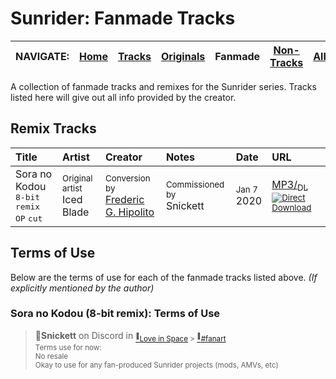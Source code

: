 # Sunrider: Fanmade Tracks

<!-- Navbar -->
|NAVIGATE:|[Home](../..)|[Tracks](TRACKS.md)|[Originals](ORIGINALS.md)|Fanmade|[Non-Tracks](NON_TRACKS.md)|[Albums](ALBUMS.md)|[Artists](ARTISTS.md)|[Order](ORDER.md)|
|-|-|-|-|-|-|-|-|-|


A collection of fanmade tracks and remixes for the Sunrider series. Tracks listed here will give out all info provided by the creator.


## Remix Tracks

|Title|Artist|Creator|Notes|Date|URL|
|:----|:-----|:------|:----|:---|:--|
|Sora no Kodou<br><kbd>8-bit</kbd> <kbd>remix</kbd> <kbd>OP</kbd> <kbd>cut</kbd>|<sub>Original artist</sub><br>Iced Blade|<sub>Conversion by</sub><br>[Frederic G. Hipolito](http://hipolitofrederic.com/)|<sub>Commissioned by</sub><br>Snickett|<sub>Jan 7</sub><br>2020|[MP3/<sub>DL![][DL]</sub>](https://drive.google.com/file/d/1hRYYbWskLkNae0kc_kuYNJQcLSPaHII0/view?usp=drivesdk)

<!--`op.webm`<br><kbd>LD</kbd> <kbd>OP</kbd> <kbd>cut</kbd> <kbd>video</kbd>-->


## Terms of Use

Below are the terms of use for each of the fanmade tracks listed above. *(If explicitly mentioned by the author)*

### Sora no Kodou (8-bit remix): Terms of Use
> **👤Snickett** on Discord in <sub>[<sup>📩</sup>Love in Space](https://discordapp.com/invite/lis) > [<sup>🔗</sup>#fanart](https://discordapp.com/channels/441207000362385418/551439645741678616/665975775312347136)<br>
> Terms use for now:<br>
> No resale<br>
> Okay to use for any fan-produced Sunrider projects (mods, AMVs, etc)



<!-- TESTING: Reference-style Icons -->
<!--
[DL]: https://i.imgur.com/bSvQ9R1.png "Direct Download"
[Jamendo]: https://i.imgur.com/LzhTdRm.png "Jamendo"
[Bandcamp]: https://i.imgur.com/dRKzQoz.png "Bandcamp"
[Incompetech]: https://i.imgur.com/F75wTMZ.png "Incompetech"
[AmachaMusic]: https://i.imgur.com/88gvPrz.png "Amacha Music Studio"
[SoundCloud]: https://i.imgur.com/W48o4BF.png "SoundCloud"
[SAMFreeMusic]: https://i.imgur.com/CwtkeB8.png "SAM Free Music"
[InternetArchive]: https://i.imgur.com/2NFzLvX.png "(archived)"
[Storenvy]: https://i.imgur.com/bw0IE7T.png "Storenvy"
[Steam]: https://i.imgur.com/8Xn8pS8.png "Steam Store"
[Amazon]: https://i.imgur.com/sbYOIeI.png "Amazon"
[Spotify]: https://i.imgur.com/9ak259n.png "Spotify"
[YouTube]: https://i.imgur.com/RqHcSRB.png "YouTube"
[YouTubeMusic]: https://i.imgur.com/TorsWRB.png "YouTube Music"
[AppleMusic]: https://i.imgur.com/RNY5T36.png "Apple Music"
-->

<!-- Reference-style Icons -->
[DL]: assets/img/DL.png "Direct Download"
[Jamendo]: assets/img/Jamendo.png "Jamendo"
[Bandcamp]: assets/img/Bandcamp.png "Bandcamp"
[Incompetech]: assets/img/Incompetech.png "Incompetech"
[AmachaMusic]: assets/img/AmachaMusic.png "Amacha Music Studio"
[SoundCloud]: assets/img/SoundCloud.png "SoundCloud"
[SAMFreeMusic]: assets/img/SAMFreeMusic.png "SAM Free Music"
[InternetArchive]: assets/img/InternetArchive.png "(archived)"
[Storenvy]: assets/img/Storenvy.png "Storenvy"
[Steam]: assets/img/Steam.png "Steam Store"
[Amazon]: assets/img/Amazon.png "Amazon"
[Spotify]: assets/img/Spotify.png "Spotify"
[YouTube]: assets/img/YouTube.png "YouTube"
[YouTubeMusic]: assets/img/YouTubeMusic.png "YouTube Music"
[AppleMusic]: assets/img/AppleMusic.png "Apple Music"
